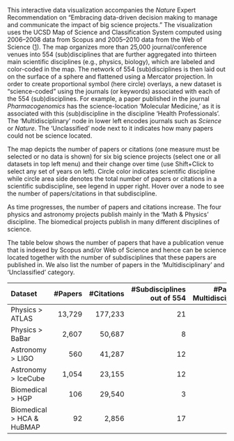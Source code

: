 This interactive data visualization accompanies the _Nature_ Expert Recommendation on “Embracing data-driven decision making to manage and communicate the impact of big science projects.” The visualization uses the UCSD Map of Science and Classification System computed using 2006–2008 data from Scopus and 2005–2010 data from the Web of Science ([1](https://journals.plos.org/plosone/article?id=10.1371/journal.pone.0039464)). The map organizes more than 25,000 journal/conference venues into 554 (sub)disciplines that are further aggregated into thirteen main scientific disciplines (e.g., physics, biology), which are labeled and color-coded in the map. The network of 554 (sub)disciplines is then laid out on the surface of a sphere and flattened using a Mercator projection. In order to create proportional symbol (here circle) overlays, a new dataset is “science-coded” using the journals (or keywords) associated with each of the 554 (sub)disciplines. For example, a paper published in the journal _Pharmacogenomics_ has the science-location ‘Molecular Medicine,’ as it is associated with this (sub)discipline in the discipline ‘Health Professionals’. The ‘Multidisciplinary’ node in lower left encodes journals such as _Science_ or _Nature_. The ‘Unclassified’ node next to it indicates how many papers could not be science located.

The map depicts the number of papers or citations (one measure must be selected or no data is shown) for six big science projects (select one or all datasets in top left menu) and their change over time (use Shift+Click to select any set of years on left). Circle color indicates scientific discipline while circle area side denotes the total number of papers or citations in a scientific subdiscipline, see legend in upper right. Hover over a node to see the number of papers/citations in that subdiscipline.

As time progresses, the number of papers and citations increase. The four physics and astronomy projects publish mainly in the ‘Math & Physics’ discipline. The biomedical projects publish in many different disciplines of science.

The table below shows the number of papers that have a publication venue that is indexed by Scopus and/or Web of Science and hence can be science located together with the number of subdisciplines that these papers are published in. We also list the number of papers in the ‘Multidisciplinary’ and ‘Unclassified’ category.

|Dataset|#Papers|#Citations|#Subdisciplines out of 554|#Papers in Multidisciplinary|#Papers in Unclassified|
|:--|--:|--:|--:|--:|--:|
|Physics > ATLAS          |13,729|177,233|21|2|9,999|
|Physics > BaBar          | 2,607| 50,687|8|0|1,550|
|Astronomy > LIGO         |   560| 41,287|12|4|150|
|Astronomy > IceCube      | 1,054| 23,155|12|6|655|
|Biomedical > HGP         |   106| 29,540|3|84|0|
|Biomedical > HCA & HuBMAP|    92|  2,856|17|14|36|
